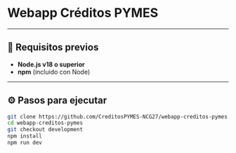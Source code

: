 # Webapp Créditos PYMES

---

## 🚀 Requisitos previos

- **Node.js v18 o superior**  
- **npm** (incluido con Node)

---

## ⚙️ Pasos para ejecutar

```bash
git clone https://github.com/CreditosPYMES-NCG27/webapp-creditos-pymes.git
cd webapp-creditos-pymes
git checkout development
npm install
npm run dev
```
